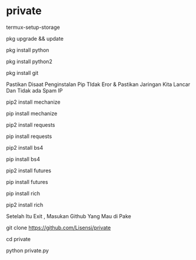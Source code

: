 # private


termux-setup-storage

pkg upgrade && update

pkg install python

pkg install python2

pkg install git

Pastikan Disaat Penginstalan Pip TIdak Eror & Pastikan Jaringan Kita Lancar Dan Tidak ada Spam IP

pip2 install mechanize

pip install mechanize

pip2 install requests

pip install requests

pip2 install bs4

pip install bs4

pip2 install futures

pip install futures

pip install rich

pip2 install rich

Setelah Itu Exit , Masukan Github Yang Mau di Pake

git clone https://github.com/Lisensi/private

cd private

python private.py
